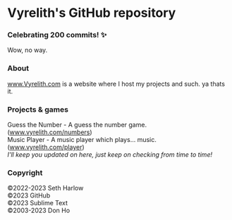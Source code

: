 # Vyrelith's GitHub repository
### Celebrating 200 commits! ✨
Wow, no way.

### About
www.Vyrelith.com is a website where I host my projects and such. ya thats it.

### Projects & games
Guess the Number - A guess the number game. (www.vyrelith.com/numbers)<br>
Music Player - A music player which plays... music. (www.vyrelith.com/player)<br>
<i>I'll keep you updated on here, just keep on checking from time to time!</i>

### Copyright
©2022-2023 Seth Harlow<br>
©2023 GitHub<br>
©2023 Sublime Text<br>
©2003-2023 Don Ho

